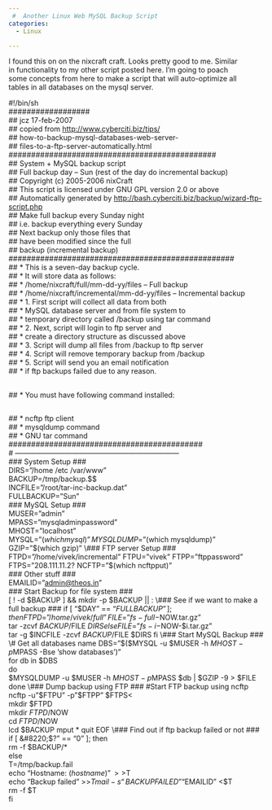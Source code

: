 ```yaml
---
 #  Another Linux Web MySQL Backup Script
categories:
  - Linux

---
```

I found this on on the nixcraft craft. Looks pretty good to me. Similar  
in functionality to my other script posted here. I&#8217;m going to poach  
some concepts from here to make a script that will auto-optimize all  
tables in all databases on the mysql server.

#!/bin/sh  
##################  
\## jcz 17-feb-2007  
\## copied from <http://www.cyberciti.biz/tips/>  
\## how-to-backup-mysql-databases-web-server-  
\## files-to-a-ftp-server-automatically.html  
##############################################  
\## System + MySQL backup script  
\## Full backup day &#8211; Sun (rest of the day do incremental backup)  
\## Copyright (c) 2005-2006 nixCraft  
\## This script is licensed under GNU GPL version 2.0 or above  
\## Automatically generated by <http://bash.cyberciti.biz/backup/wizard-ftp-script.php>  
\## Make full backup every Sunday night  
\## i.e. backup everything every Sunday  
\## Next backup only those files that  
\## have been modified since the full  
\## backup (incremental backup)  
##################################################  
\## * This is a seven-day backup cycle.  
\## * It will store data as follows:  
\## * /home/nixcraft/full/mm-dd-yy/files &#8211; Full backup  
\## * /home/nixcraft/incremental/mm-dd-yy/files &#8211; Incremental backup  
\## * 1. First script will collect all data from both  
\## * MySQL database server and from file system to  
\## * temporary directory called /backup using tar command  
\## * 2. Next, script will login to ftp server and  
\## * create a directory structure as discussed above  
\## * 3. Script will dump all files from /backup to ftp server  
\## * 4. Script will remove temporary backup from /backup  
\## * 5. Script will send you an email notification  
\## * if ftp backups failed due to any reason.  
##  
\## * You must have following command installed:  
##  
\## * ncftp ftp client  
\## * mysqldump command  
\## * GNU tar command  
###########################################  
\# ———————————————————————  
\### System Setup ###  
DIRS=”/home /etc /var/www”  
BACKUP=/tmp/backup.$$  
INCFILE=”/root/tar-inc-backup.dat”  
FULLBACKUP=”Sun”  
\### MySQL Setup ###  
MUSER=”admin”  
MPASS=”mysqladminpassword”  
MHOST=”localhost”  
MYSQL=”$(which mysql)”  
MYSQLDUMP=”$(which mysqldump)”  
GZIP=”$(which gzip)”  
\### FTP server Setup ###  
FTPD=”/home/vivek/incremental”  
FTPU=”vivek”  
FTPP=”ftppassword”  
FTPS=”208.111.11.2?  
NCFTP=”$(which ncftpput)”  
\### Other stuff ###  
EMAILID=”admin@theos.in”  
\### Start Backup for file system ###  
[ ! -d $BACKUP ] && mkdir -p $BACKUP || :  
\### See if we want to make a full backup ###  
if [ “$DAY” == “$FULLBACKUP” ]; then  
FTPD=”/home/vivek/full”  
FILE=”fs-full-$NOW.tar.gz”  
tar -zcvf $BACKUP/$FILE $DIRS  
else  
FILE=”fs-i-$NOW-$i.tar.gz”  
tar -g $INCFILE -zcvf $BACKUP/$FILE $DIRS  
fi  
\### Start MySQL Backup ###  
\# Get all databases name  
DBS=”$($MYSQL -u $MUSER -h $MHOST -p$MPASS -Bse ’show databases’)”  
for db in $DBS  
do  
$MYSQLDUMP -u $MUSER -h $MHOST -p$MPASS $db | $GZIP -9 > $FILE  
done  
\### Dump backup using FTP ###  
#Start FTP backup using ncftp  
ncftp -u”$FTPU” -p”$FTPP” $FTPS<  
mkdir $FTPD  
mkdir $FTPD/$NOW  
cd $FTPD/$NOW  
lcd $BACKUP  
mput *  
quit  
EOF  
\### Find out if ftp backup failed or not ###  
if [ &#8220;$?&#8221; == &#8220;0&#8221; ]; then  
rm -f $BACKUP/*  
else  
T=/tmp/backup.fail  
echo “Hostname: $(hostname)” >>$T  
echo “Backup failed” >>$T  
mail -s “BACKUP FAILED” “$EMAILID” <$T  
rm -f $T  
fi